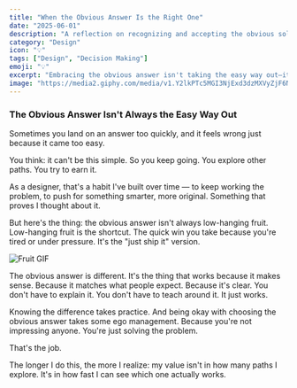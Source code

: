 ```yaml
---
title: "When the Obvious Answer Is the Right One"
date: "2025-06-01"
description: "A reflection on recognizing and accepting the obvious solution in design and decision-making."
category: "Design"
icon: "💡"
tags: ["Design", "Decision Making"]
emoji: "💡"
excerpt: "Embracing the obvious answer isn't taking the easy way out—it's often the most effective solution."
image: "https://media2.giphy.com/media/v1.Y2lkPTc5MGI3NjExd3dzMXVyZjF6N29rOXdjZ3czdjAyMnRjZ2JsaXl0anJsMzZ5czhscyZlcD12MV9pbnRlcm5hbF9naWZfYnlfaWQmY3Q9Zw/5tmSb8L44ZUyg7fFgx/giphy.gif"
---
```


### The Obvious Answer Isn't Always the Easy Way Out

Sometimes you land on an answer too quickly, and it feels wrong just because it came too easy.

You think: it can't be this simple.
So you keep going. You explore other paths. You try to earn it.

As a designer, that's a habit I've built over time — to keep working the problem, to push for something smarter, more original. Something that proves I thought about it.

But here's the thing: the obvious answer isn't always low-hanging fruit. Low-hanging fruit is the shortcut. The quick win you take because you're tired or under pressure. It's the "just ship it" version.

![Fruit GIF](https://media2.giphy.com/media/v1.Y2lkPTc5MGI3NjExd3dzMXVyZjF6N29rOXdjZ3czdjAyMnRjZ2JsaXl0anJsMzZ5czhscyZlcD12MV9pbnRlcm5hbF9naWZfYnlfaWQmY3Q9Zw/5tmSb8L44ZUyg7fFgx/giphy.gif)

The obvious answer is different. It's the thing that works because it makes sense. Because it matches what people expect. Because it's clear. You don't have to explain it. You don't have to teach around it. It just works.

Knowing the difference takes practice. And being okay with choosing the obvious answer takes some ego management. Because you're not impressing anyone. You're just solving the problem.

That's the job.

The longer I do this, the more I realize: my value isn't in how many paths I explore. It's in how fast I can see which one actually works.
